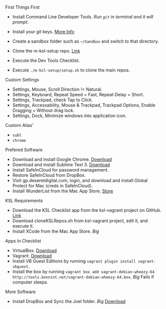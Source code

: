 First Things First

- Install Command Line Developer Tools. *Run `git` in terminal and it will prompt*.
- Install your git keys. [More Info](https://github.com/deseretdigital/ksl-vagrant/wiki/Setting-up-the-KSL-Vagrant-development-Environment#create-an-ssh-key)
- Create a sandbox folder such as `~/Sandbox` and switch to that directory.
- Clone the m-ksl-setup repo. [Link](https://github.com/deseretdigital/m-ksl-setup)
- Execute the Dev Tools Checklist.

- Execute `./m-ksl-setup/setup.sh` to clone the main repos.

Custom Settings

- Settings, Mouse, Scroll Direction != Natural.
- Settings, Keyboard, Repeat Speed = Fast, Repeat Delay = Short.
- Settings, Trackpad, check Tap to Click.
- Settings, Accessability, Mouse & Trackpad, Trackpad Options, Enable Dragging = Without drag lock.
- Settings, Dock, Minimize windows into application icon.

Custom Alias'

- `subl`
- `chrome`

Prefered Software

- Download and install Google Chrome. [Download](https://www.google.com/chrome/browser/desktop/index.html)
- Download and install Sublime Text 3. [Download](https://www.sublimetext.com/3)
- Install SafeInCloud for password management.
- Restore SafeInCloud from DropBox.
- Visit gp.deseretdigital.com, login, and download and install Global Protect for Mac (creds in SafeInCloud).
- Install WunderList from the Mac App Store. [Store](https://itunes.apple.com/app/wunderlist-to-do-list-tasks/id410628904#)

KSL Requirements

- Download the KSL Checklist app from the ksl-vagrant project on GitHub. [Link](https://github.com/deseretdigital/ksl-vagrant)
- Download cloneKSLRepos.sh from ksl-vagrant project, edit it, and execute it.
- Install XCode from the Mac App Store. *Big*

Apps In Checklist

- VirtualBox. [Download](https://www.virtualbox.org/wiki/Downloads)
- Vagrant. [Download](https://www.vagrantup.com/downloads.html)
- Install VB Guest Editions by running `vagrant plugin install vagrant-vbguest`.
- Install the box by running `vagrant box add vagrant-debian-wheezy-64 http://tools.bonnint.net/vagrant-debian-wheezy-64.box`. *Big* Fails if computer sleeps.

More Software

- Install DropBox and Sync the Joel folder. *Big* [Download](https://www.dropbox.com/install)
